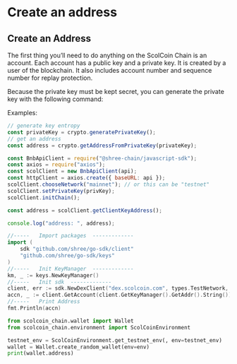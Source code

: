 # Create an address

## Create an Address

The first thing you’ll need to do anything on the ScolCoin Chain is an account. Each account has a public key and a private key. It is created by a user of the blockchain. It also includes account number and sequence number for replay protection.

Because the private key must be kept secret, you can generate the private key with the following command:

Examples:

``` javascript tab="JavaScript"
// generate key entropy
const privateKey = crypto.generatePrivateKey();
// get an address
const address = crypto.getAddressFromPrivateKey(privateKey);

const BnbApiClient = require("@shree-chain/javascript-sdk");
const axios = require("axios");
const scolClient = new BnbApiClient(api);
const httpClient = axios.create({ baseURL: api });
scolClient.chooseNetwork("mainnet"); // or this can be "testnet"
scolClient.setPrivateKey(privKey);
scolClient.initChain();

const address = scolClient.getClientKeyAddress();

console.log("address: ", address);
```

```Go tab="GoLang"
//-----   Import packages  -------------
import (
	sdk "github.com/shree/go-sdk/client"
	"github.com/shree/go-sdk/keys"
)
//-----   Init KeyManager  -------------
km, _ := keys.NewKeyManager()
//-----   Init sdk  -------------
client, err := sdk.NewDexClient("dex.scolcoin.com", types.TestNetwork, km) // api string can be "https://testnet-dex.scolcoin.com" for testnet
accn, _ := client.GetAccount(client.GetKeyManager().GetAddr().String())
//-----   Print Address
fmt.Println(accn)
```

```python tab="Python"
from scolcoin_chain.wallet import Wallet
from scolcoin_chain.environment import ScolCoinEnvironment

testnet_env = ScolCoinEnvironment.get_testnet_env(, env=testnet_env)
wallet = Wallet.create_random_wallet(env=env)
print(wallet.address)
```

